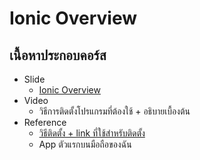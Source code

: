 # Ionic Overview

## เนื้อหาประกอบคอร์ส
* Slide
    * [Ionic Overview](https://gitpitch.com/kritsadadechawantana/demoacademy/master?p=ionicoverview)
* Video
    * วิธีการติดตั้งโปรแกรมที่ต้องใช้ + อธิบายเบื้องต้น
* Reference
	* [วิธีติดตั้ง + link ที่ใช้สำหรับติดตั้ง](https://demoacademy.gitbook.io/project/~/edit/primary/installation)
    * App ตัวแรกบนมือถือของฉัน
